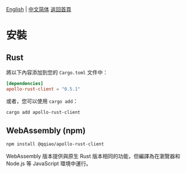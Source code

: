 [English](../en/Installation.md) | [中文简体](../zh-CN/Installation.md)
[返回首頁](Home.md)

# 安裝

## Rust

將以下內容添加到您的 `Cargo.toml` 文件中：

```toml
[dependencies]
apollo-rust-client = "0.5.1"
```

或者，您可以使用 `cargo add`：

```bash
cargo add apollo-rust-client
```

## WebAssembly (npm)

```bash
npm install @qqiao/apollo-rust-client
```

WebAssembly 版本提供與原生 Rust 版本相同的功能，但編譯為在瀏覽器和 Node.js 等 JavaScript 環境中運行。
